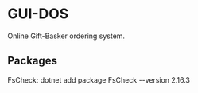 # GUI-DOS
Online Gift-Basker ordering system.

## Packages
FsCheck: dotnet add package FsCheck --version 2.16.3
